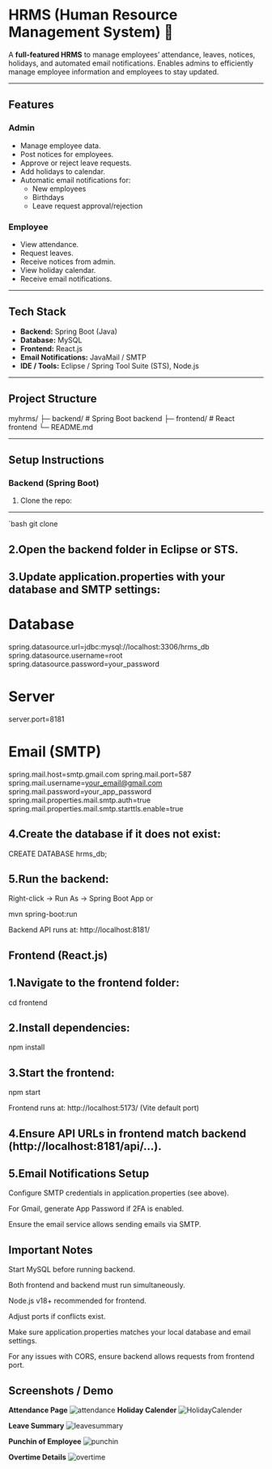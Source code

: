 # HRMS (Human Resource Management System) 🏢


A **full-featured HRMS** to manage employees’ attendance, leaves, notices, holidays, and automated email notifications. Enables admins to efficiently manage employee information and employees to stay updated.

---

## Features

### Admin
- Manage employee data.
- Post notices for employees.
- Approve or reject leave requests.
- Add holidays to calendar.
- Automatic email notifications for:
  - New employees
  - Birthdays
  - Leave request approval/rejection

### Employee
- View attendance.
- Request leaves.
- Receive notices from admin.
- View holiday calendar.
- Receive email notifications.

---

## Tech Stack
- **Backend:** Spring Boot (Java)
- **Database:** MySQL
- **Frontend:** React.js
- **Email Notifications:** JavaMail / SMTP
- **IDE / Tools:** Eclipse / Spring Tool Suite (STS), Node.js

---

## Project Structure

myhrms/
├─ backend/ # Spring Boot backend
├─ frontend/ # React frontend
└─ README.md


---

## Setup Instructions

### Backend (Spring Boot)
1. Clone the repo:
---------------------------------
`bash
git clone <your-repo-url>

2.Open the backend folder in Eclipse or STS.
-----------------------------------------------------
3.Update application.properties with your database and SMTP settings:
--------------------------------------------------------------------------
# Database
spring.datasource.url=jdbc:mysql://localhost:3306/hrms_db
spring.datasource.username=root
spring.datasource.password=your_password

# Server
server.port=8181

# Email (SMTP)
spring.mail.host=smtp.gmail.com
spring.mail.port=587
spring.mail.username=your_email@gmail.com
spring.mail.password=your_app_password
spring.mail.properties.mail.smtp.auth=true
spring.mail.properties.mail.smtp.starttls.enable=true

4.Create the database if it does not exist:
-------------------------------------------
CREATE DATABASE hrms_db;


5.Run the backend:
------------------------
Right-click → Run As → Spring Boot App
or

mvn spring-boot:run


Backend API runs at: http://localhost:8181/

Frontend (React.js)
----------------------

1.Navigate to the frontend folder:
----------------------------------------
cd frontend


2.Install dependencies:
----------------------------
npm install


3.Start the frontend:
---------------------------
npm start


Frontend runs at: http://localhost:5173/ (Vite default port)

4.Ensure API URLs in frontend match backend (http://localhost:8181/api/...).
------------------------------------------------------------------------------------
5.Email Notifications Setup
-----------------------------------
Configure SMTP credentials in application.properties (see above).

For Gmail, generate App Password if 2FA is enabled.

Ensure the email service allows sending emails via SMTP.

Important Notes
-----------------------------
Start MySQL before running backend.

Both frontend and backend must run simultaneously.

Node.js v18+ recommended for frontend.

Adjust ports if conflicts exist.

Make sure application.properties matches your local database and email settings.

For any issues with CORS, ensure backend allows requests from frontend port.

Screenshots / Demo
------------------------
**Attendance Page**
![attendance](images/attendance.png)
**Holiday Calender**
![HolidayCalender](images/holidaycalender.png)

**Leave Summary**
![leavesummary](images/leavesummary.png)

**Punchin of Employee**
![punchin](images/punchin.png)

**Overtime Details**
![overtime](images/overtime.png)





